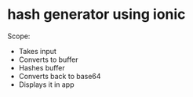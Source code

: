 # hash generator using ionic

Scope: 
- Takes input
- Converts to buffer
- Hashes buffer
- Converts back to base64
- Displays it in app